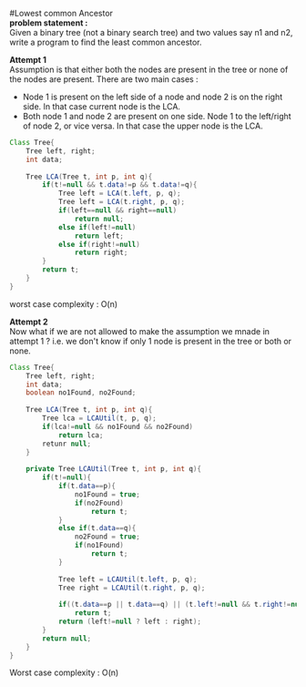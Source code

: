 #Lowest common Ancestor  
**problem statement :**  
Given a binary tree (not a binary search tree) and two values say n1 and n2, write a program to find the least common ancestor.  

**Attempt 1**  
Assumption is that either both the nodes are present in the tree or none of the nodes are present. There are two main cases :
* Node 1 is present on the left side of a node and node 2 is on the right side. In that case current node is the LCA.
* Both node 1 and node 2 are present on one side. Node 1 to the left/right of node 2, or vice versa. In that case the upper node is the LCA.

````*.java
Class Tree{
    Tree left, right;
    int data;
	
	Tree LCA(Tree t, int p, int q){
		if(t!=null && t.data!=p && t.data!=q){
			Tree left = LCA(t.left, p, q);
			Tree left = LCA(t.right, p, q);
			if(left==null && right==null)
				return null;
			else if(left!=null)
				return left;
			else if(right!=null)
				return right;
		}
		return t;
	}
}
````
worst case complexity : O(n)

**Attempt 2**  
Now what if we are not allowed to make the assumption we mnade in attempt 1 ? i.e. we don't know if only 1 node is present in the tree or both or none.
````*.java
Class Tree{
    Tree left, right;
    int data;
	boolean no1Found, no2Found;
	
	Tree LCA(Tree t, int p, int q){
		Tree lca = LCAUtil(t, p, q);
		if(lca!=null && no1Found && no2Found)
			return lca;
		retunr null;
	}
	
	private Tree LCAUtil(Tree t, int p, int q){
		if(t!=null){
			if(t.data==p){
				no1Found = true;
				if(no2Found)
					return t;
			}
			else if(t.data==q){
				no2Found = true;
				if(no1Found)
					return t;
			}
			
			Tree left = LCAUtil(t.left, p, q);
			Tree right = LCAUtil(t.right, p, q);
			
			if((t.data==p || t.data==q) || (t.left!=null && t.right!=null))
				return t;
			return (left!=null ? left : right);
		}
		return null;
	}
}
````
Worst case complexity : O(n)